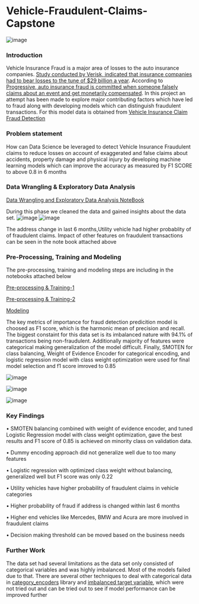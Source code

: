 # Vehicle-Fraudulent-Claims-Capstone
![image](https://user-images.githubusercontent.com/95660642/192659637-5908361d-8485-464f-a82e-7fd8083a46cc.png)
### Introduction
Vehicle Insurance Fraud is a major area of losses to the auto insurance companies. [Study conducted by
Verisk, indicated that insurance companies had to bear losses to the tune of $29 billion a year](https://www.iii.org/article/background-on-insurance-fraud).
According to [Progressive, auto insurance fraud is committed when someone falsely claims about an event
and get monetarily compensated](https://www.progressive.com/answers/car-insurance-fraud). In this project an attempt has been made to explore major
contributing factors which have led to fraud along with developing models which can distinguish
fraudulent transactions. For this model data is obtained from [Vehicle Insurance Claim Fraud Detection](https://www.kaggle.com/shivamb/vehicle-claim-fraud-detection)

### Problem statement
How can Data Science be leveraged to detect Vehicle Insurance Fraudulent claims to reduce losses on 
account of exaggerated and false claims about accidents, property damage and physical injury by 
developing machine learning models which can improve the accuracy as measured by F1 SCORE to 
above 0.8 in 6 months

### Data Wrangling & Exploratory Data Analysis
[Data Wrangling and Exploratory Data Analysis NoteBook](https://github.com/vishrast/Vehicle-Fraudulent-Claims-Capstone/blob/ad45778b23be1dffabdd59e085c499ec3469dfd2/Data%20Wrangling%20and%20Exploratory%20Data%20Analysis.ipynb)

During this phase we cleaned the data and gained insights about the data set.
![image](https://user-images.githubusercontent.com/95660642/192667584-6cf51c47-74ee-4581-a4a2-3f7c119f6868.png)
![image](https://user-images.githubusercontent.com/95660642/192667765-333a3d53-27b7-49d8-be20-46e542b8f44f.png)

The address change in last 6 months,Utility vehicle had higher probablity of of fraudulent claims. Impact of other features on fraudulent transactions can be seen in the note book attached above

### Pre-Processing, Training and Modeling
The pre-processing, training and modeling steps are including in the notebooks attached below

[Pre-processing & Training-1](https://github.com/vishrast/Vehicle-Insurance-Fraud-Detection-/blob/1f88b674e4e48d3f1f7d527ea05480f6dfe99205/Pre-Processing%20and%20Training-%20Phase%201.ipynb)

[Pre-processing & Training-2](https://github.com/vishrast/Vehicle-Insurance-Fraud-Detection-/blob/1f88b674e4e48d3f1f7d527ea05480f6dfe99205/Pre-Processing%20and%20Training-Phase2.ipynb)

[Modeling](https://github.com/vishrast/Vehicle-Insurance-Fraud-Detection-/blob/1f88b674e4e48d3f1f7d527ea05480f6dfe99205/Modeling.ipynb)

The key metrics of importance for fraud detection predicition model is choosed as F1 score, which is the harmonic mean of precision and recall. The biggest constaint for this data set is its imbalanced nature with 94.1% of transactions being  non-fraudulent. Additionally majority of features were categorical making generalization of the model difficult. Finally, SMOTEN for class balancing, Weight of Evidence Encoder for categorical encoding, and logistic regression model with class weight optimization were used for final model selection and f1 score imroved to 0.85

![image](https://user-images.githubusercontent.com/95660642/192673052-0d9acbd6-2583-4de4-b5bd-58230c812982.png)

![image](https://user-images.githubusercontent.com/95660642/192673127-143e45d6-66ae-49ad-90a8-9db2b455414c.png)

![image](https://user-images.githubusercontent.com/95660642/192673177-8743dc1b-ec81-4360-abd9-3ee1a33ceca5.png)


### Key Findings
•	SMOTEN balancing combined with weight of evidence encoder, and tuned Logistic Regression model with class weight optimization, gave the best results and F1 score of 0.85 is achieved on minority class on validation data.

•	Dummy encoding approach did not generalize well due to too many features

•	Logistic regression with optimized class weight without balancing, generalized well but F1 score was only 0.22

•	Utility vehicles have higher probability of fraudulent claims in vehicle categories

•	Higher probability of fraud if address is changed within last 6 months 

•	Higher end vehicles like Mercedes, BMW and Acura are more involved in fraudulent claims

•	Decision making threshold can be moved based on the business needs

### Further Work
The data set had several limitations as the data set only consisted of categorical variables and was highly imbalanced. Most of the models failed due to that. There are several other techniques to deal with categorical data in [category_encoders](https://contrib.scikit-learn.org/category_encoders/) library  and [imbalanced target variable](https://imbalanced-learn.org/stable/), which were not tried out and can be tried out to see if model performance can be improved further





